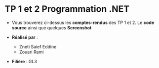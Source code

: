 # TP 1 et 2 Programmation .NET



- Vous trouverez ci-dessus les **comptes-rendus** des TP 1 et 2. Le **code source** ainsi que quelques **Screenshot**

- **Réalisé par** :
  - Zneti Saief Eddine
  - Zouari Rami

- **Filière** : GL3


